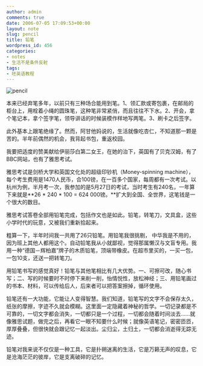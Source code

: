 ```yaml
---
author: admin
comments: true
date: 2006-07-05 17:09:53+00:00
layout: note
slug: pencil
title: 铅笔
wordpress_id: 456
categories:
- notes
- 生活不是条件反射
tags:
- 呸英语教程
---
```


![pencil](http://static.flickr.com/70/156123617_8ac949459d_o.jpg)

本来已经弃笔多年，以前只有三种场合能用到笔。1、领汇款或寄包裹，在邮局的柜台上，用栓着小绳的圆珠笔，这种笔非常紧俏，而且往往不下水。2、开会，拿个笔记本，拿个签字笔，领导讲话的时候装模作样地写两笔。3、刷卡之后签字。

此外基本上跟笔绝缘了。然而，阿甘他妈说的，生活就像吃杏仁，不知道那一颗是苦的。半年前偶然的机会，我背起书包，重返校园。

我要把适度的赞美献给伊丽莎白第二女王，在她的治下，英国有了贝克汉姆，有了BBC网站，也有了雅思考试。

雅思考试是剑桥大学和英国文化处的超级印钞机（Money-spinning machine），每个考生费用是1470人民币，合100镑，在一百多个国家，每周都有一次考试。以杭州为例，半月考一次，我参加的是5月27日的考试，当时考生有240名，一年算下来就是**26 * 240 * 100 = 624 000镑。**扩大到全国、全世界，这笔钱是一个很大的数目。

雅思考试答卷全部用铅笔完成，包括作文也是如此。铅笔，转笔刀，文具盒，这些小学时代的玩意，又被我们重新拾起来。

粗算一下，半年时间我一共用了26只铅笔。用铅笔我很挑剔， 中华我是不用的，因为班上其他人都用这个。自动铅笔我从小就鄙视，觉得那属懒汉与文盲专用。我用一种“德国－辉柏嘉”牌子的木质铅笔，顶端带橡皮。在超市里买的，一买一包，一包10支，还送一把转笔刀。

用铅笔书写的感觉真好！铅笔与其他笔相比有几大优势。一、可擦可改，随心书写；二、写的时候要时不时停下来削一削，怡情悦性，放松神经；三、用铅笔画过的书本、材料，可以传给后人，后来者可以把答案擦掉，循环使用。

铅笔还有一大功能，它能让人变得智慧。我们知道，铅笔写的文字不会保存太久，纸张的摩擦，字迹不久就会模糊。这里面一定隐藏着神秘的哲学。一切记录都是不可靠的，一切文字都会消失，一切都只是一个过程，一切都会随着时间淡去……就像雅思试题，做完之后，再看它一眼不知要什么时候；就像英语笔记，密密匝匝，厚厚叠叠，但很快就会跟记忆一起淡出。尘归尘，土归土，一切都会消逝得无踪无迹。

铅笔对我来说不仅仅是一种工具，它是扑朔迷离的生活，它是万籁无声的叹息，它是沧海茫茫的彼岸，它是支离破碎的记忆。

